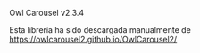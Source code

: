 Owl Carousel v2.3.4

Esta librería ha sido descargada manualmente de https://owlcarousel2.github.io/OwlCarousel2/
